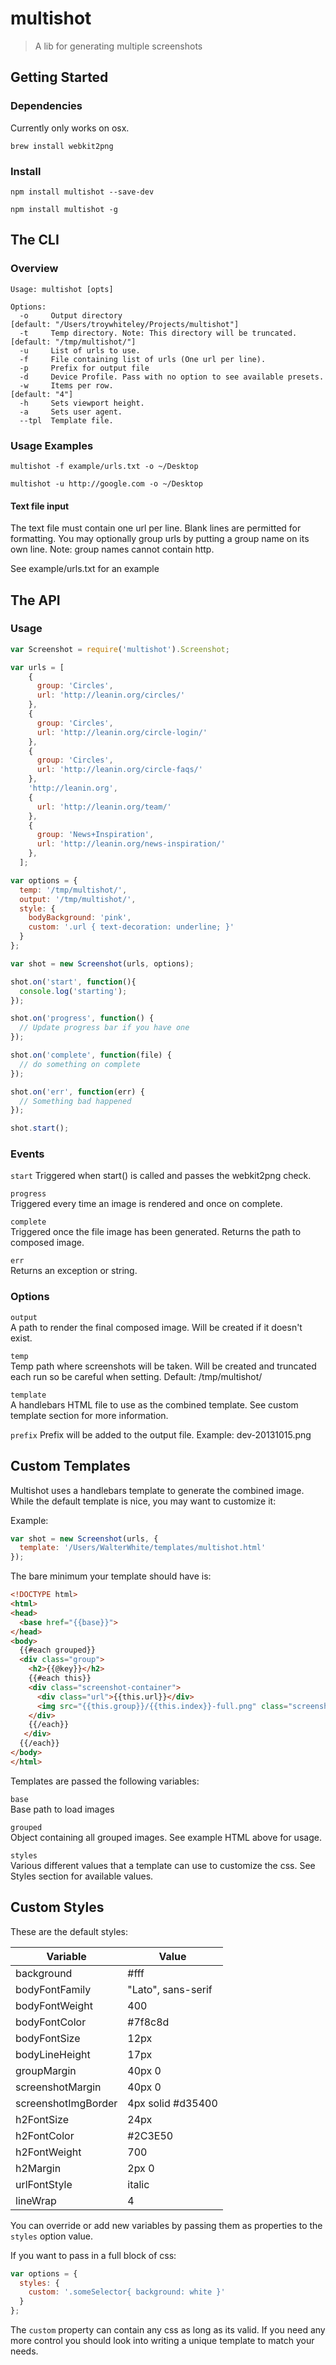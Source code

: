 # multishot

> A lib for generating multiple screenshots

## Getting Started

### Dependencies

Currently only works on osx.

```shell
brew install webkit2png
```

### Install

```shell
npm install multishot --save-dev
```

```shell
npm install multishot -g
```

## The CLI

### Overview

```
Usage: multishot [opts]

Options:
  -o     Output directory                                               [default: "/Users/troywhiteley/Projects/multishot"]
  -t     Temp directory. Note: This directory will be truncated.        [default: "/tmp/multishot/"]
  -u     List of urls to use.
  -f     File containing list of urls (One url per line).
  -p     Prefix for output file
  -d     Device Profile. Pass with no option to see available presets.
  -w     Items per row.                                                 [default: "4"]
  -h     Sets viewport height.
  -a     Sets user agent.
  --tpl  Template file.
```

### Usage Examples

```
multishot -f example/urls.txt -o ~/Desktop
```

```
multishot -u http://google.com -o ~/Desktop
```

#### Text file input

The text file must contain one url per line. Blank lines are permitted for formatting. You may optionally group urls by 
putting a group name on its own line. Note: group names cannot contain http.

See example/urls.txt for an example

## The API

### Usage

```js
var Screenshot = require('multishot').Screenshot;

var urls = [
    {
      group: 'Circles',
      url: 'http://leanin.org/circles/'
    },
    {
      group: 'Circles',
      url: 'http://leanin.org/circle-login/'
    },
    {
      group: 'Circles',
      url: 'http://leanin.org/circle-faqs/'
    },
    'http://leanin.org',
    {
      url: 'http://leanin.org/team/'
    },
    {
      group: 'News+Inspiration',
      url: 'http://leanin.org/news-inspiration/'
    },
  ];

var options = {
  temp: '/tmp/multishot/',
  output: '/tmp/multishot/',
  style: {
    bodyBackground: 'pink',
    custom: '.url { text-decoration: underline; }'
  }
};

var shot = new Screenshot(urls, options);

shot.on('start', function(){
  console.log('starting');
});

shot.on('progress', function() {
  // Update progress bar if you have one
});

shot.on('complete', function(file) {
  // do something on complete
});

shot.on('err', function(err) {
  // Something bad happened
});

shot.start();
```


### Events

`start`
Triggered when start() is called and passes the webkit2png check.

`progress`  
Triggered every time an image is rendered and once on complete.

`complete`  
Triggered once the file image has been generated. Returns the path to composed image.

`err`  
Returns an exception or string.


### Options

`output`  
A path to render the final composed image. Will be created if it doesn't exist.

`temp`  
Temp path where screenshots will be taken. Will be created and truncated each run so be careful when setting. Default: /tmp/multishot/

`template`  
A handlebars HTML file to use as the combined template. See custom template section for more information.

`prefix`
Prefix will be added to the output file. Example: dev-20131015.png

## Custom Templates

Multishot uses a handlebars template to generate the combined image. While the default template is nice, you may want to customize it:

Example:
```javascript
var shot = new Screenshot(urls, {
  template: '/Users/WalterWhite/templates/multishot.html'
});
```

The bare minimum your template should have is:

```html
<!DOCTYPE html>
<html>
<head>
  <base href="{{base}}">
</head> 
<body>
  {{#each grouped}}
  <div class="group">
    <h2>{{@key}}</h2>
    {{#each this}}
    <div class="screenshot-container">
      <div class="url">{{this.url}}</div>
      <img src="{{this.group}}/{{this.index}}-full.png" class="screenshot">
    </div>
    {{/each}}
   </div>
  {{/each}}
</body>
</html>
```

Templates are passed the following variables:

`base`  
Base path to load images

`grouped`  
Object containing all grouped images. See example HTML above for usage.

`styles`  
Various different values that a template can use to customize the css. See Styles section for available values.

## Custom Styles

These are the default styles:

| Variable            | Value              |
| ------------------- | ------------------ |
| background          | #fff               |
| bodyFontFamily      | "Lato", sans-serif |
| bodyFontWeight      | 400                |
| bodyFontColor       | #7f8c8d            |
| bodyFontSize        | 12px               |
| bodyLineHeight      | 17px               |
| groupMargin         | 40px 0             |
| screenshotMargin    | 40px 0             |
| screenshotImgBorder | 4px solid #d35400  |
| h2FontSize          | 24px               |
| h2FontColor         | #2C3E50            |
| h2FontWeight        | 700                |
| h2Margin            | 2px 0              |
| urlFontStyle        | italic             |
| lineWrap            | 4                  |

You can override or add new variables by passing them as properties to the `styles` option value.

If you want to pass in a full block of css:

```javascript
var options = {
  styles: {
    custom: '.someSelector{ background: white }'
  }
};
```

The `custom` property can contain any css as long as its valid. If you need any more control you should look into writing a unique template to match your needs.
